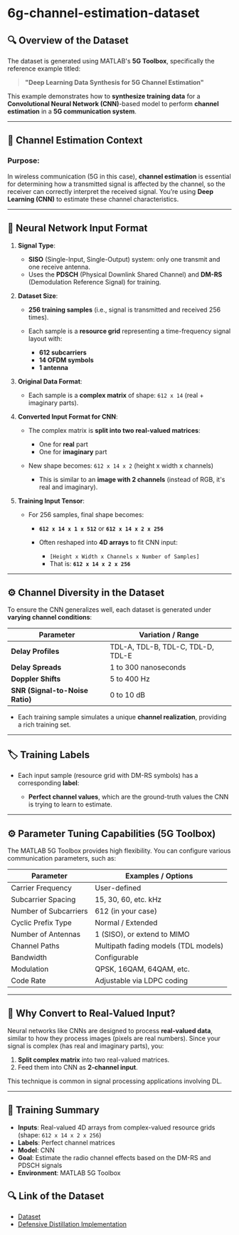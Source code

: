 # 6g-channel-estimation-dataset

## 🔍 **Overview of the Dataset**

The dataset is generated using MATLAB's **5G Toolbox**, specifically the reference example titled:

> **"Deep Learning Data Synthesis for 5G Channel Estimation"**

This example demonstrates how to **synthesize training data** for a **Convolutional Neural Network (CNN)**-based model to perform **channel estimation** in a **5G communication system**.

---

## 📡 **Channel Estimation Context**

### Purpose:

In wireless communication (5G in this case), **channel estimation** is essential for determining how a transmitted signal is affected by the channel, so the receiver can correctly interpret the received signal. You’re using **Deep Learning (CNN)** to estimate these channel characteristics.

---

## 🧠 **Neural Network Input Format**

1. **Signal Type**:

   * **SISO** (Single-Input, Single-Output) system: only one transmit and one receive antenna.
   * Uses the **PDSCH** (Physical Downlink Shared Channel) and **DM-RS** (Demodulation Reference Signal) for training.

2. **Dataset Size**:

   * **256 training samples** (i.e., signal is transmitted and received 256 times).
   * Each sample is a **resource grid** representing a time-frequency signal layout with:

     * **612 subcarriers**
     * **14 OFDM symbols**
     * **1 antenna**

3. **Original Data Format**:

   * Each sample is a **complex matrix** of shape: `612 x 14` (real + imaginary parts).

4. **Converted Input Format for CNN**:

   * The complex matrix is **split into two real-valued matrices**:

     * One for **real** part
     * One for **imaginary** part
   * New shape becomes: `612 x 14 x 2` (height x width x channels)

     * This is similar to an **image with 2 channels** (instead of RGB, it's real and imaginary).

5. **Training Input Tensor**:

   * For 256 samples, final shape becomes:

     * **`612 x 14 x 1 x 512`** or **`612 x 14 x 2 x 256`**
     * Often reshaped into **4D arrays** to fit CNN input:

       * `[Height x Width x Channels x Number of Samples]`
       * That is: **`612 x 14 x 2 x 256`**

---

## ⚙️ **Channel Diversity in the Dataset**

To ensure the CNN generalizes well, each dataset is generated under **varying channel conditions**:

| **Parameter**                   | **Variation / Range**             |
| ------------------------------- | --------------------------------- |
| **Delay Profiles**              | TDL-A, TDL-B, TDL-C, TDL-D, TDL-E |
| **Delay Spreads**               | 1 to 300 nanoseconds              |
| **Doppler Shifts**              | 5 to 400 Hz                       |
| **SNR (Signal-to-Noise Ratio)** | 0 to 10 dB                        |

* Each training sample simulates a unique **channel realization**, providing a rich training set.

---

## 🏷️ **Training Labels**

* Each input sample (resource grid with DM-RS symbols) has a corresponding **label**:

  * **Perfect channel values**, which are the ground-truth values the CNN is trying to learn to estimate.

---

## ⚙️ **Parameter Tuning Capabilities (5G Toolbox)**

The MATLAB 5G Toolbox provides high flexibility. You can configure various communication parameters, such as:

| **Parameter**         | **Examples / Options**               |
| --------------------- | ------------------------------------ |
| Carrier Frequency     | User-defined                         |
| Subcarrier Spacing    | 15, 30, 60, etc. kHz                 |
| Number of Subcarriers | 612 (in your case)                   |
| Cyclic Prefix Type    | Normal / Extended                    |
| Number of Antennas    | 1 (SISO), or extend to MIMO          |
| Channel Paths         | Multipath fading models (TDL models) |
| Bandwidth             | Configurable                         |
| Modulation            | QPSK, 16QAM, 64QAM, etc.             |
| Code Rate             | Adjustable via LDPC coding           |

---

## 🧩 **Why Convert to Real-Valued Input?**

Neural networks like CNNs are designed to process **real-valued data**, similar to how they process images (pixels are real numbers). Since your signal is complex (has real and imaginary parts), you:

1. **Split complex matrix** into two real-valued matrices.
2. Feed them into CNN as **2-channel input**.

This technique is common in signal processing applications involving DL.

---

## 🧠 **Training Summary**

* **Inputs**: Real-valued 4D arrays from complex-valued resource grids (shape: `612 x 14 x 2 x 256`)
* **Labels**: Perfect channel matrices
* **Model**: CNN
* **Goal**: Estimate the radio channel effects based on the DM-RS and PDSCH signals
* **Environment**: MATLAB 5G Toolbox

## 🔍 **Link of the Dataset**
- [Dataset](https://github.com/EsraaMokhtar/6g-channel-estimation-dataset/blob/main/data.mat)
- [Defensive Distillation Implementation](https://github.com/EsraaMokhtar/6g-channel-estimation-dataset/blob/main/util_defdistill.py)
